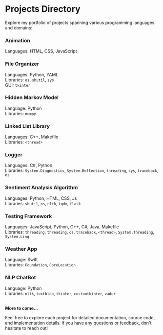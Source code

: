 # Projects Directory
Explore my portfolio of projects spanning various programming languages and domains:<br>

### Animation
Languages: HTML, CSS, JavaScript<br>

### File Organizer
Languages: Python, YAML<br>
Libraries: `os`, `shutil`, `sys`<br>
GUI: `tkinter`<br>

### Hidden Markov Model
Language: Python<br>
Libraries: `numpy`<br>

### Linked List Library
Languages: C++, Makefile<br>
Libraries: `<thread>`<br>

### Logger
Languages: C#, Python<br>
Libraries: `System.Diagnostics`, `System.Reflection`, `threading`, `sys`, `traceback`, `os`<br>

### Sentiment Analysis Algorithm
Languages: Python, HTML, CSS, Js <br>
Libraries: `shutil`, `os`, `nltk`, `tqdm`, `flask`<br>

### Testing Framework
Languages: JavaScript, Python, C++, C#, Java, Makefile <br>
Libraries: `threading`, `threading`, `os`, `traceback`, `<thread>`, `System.Threading`, `System.Linq` <br>

### Weather App
Language: Swift <br>
Libraries: `Foundation`, `CoreLocation` <br>

### NLP ChatBot
Language: Python <br>
Libraries: `nltk`, `textblob`, `tkinter`, `customtkinter`, `vader` <be>
<br>
<br>

**More to come...**<br>
  
Feel free to explore each project for detailed documentation, source code, and implementation details. If you have any questions or feedback, don't hesitate to reach out!



